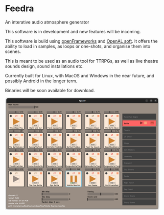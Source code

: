 # Feedra
An interative audio atmosphere generator

This software is in development and new features will be incoming.

This software is build using [openFrameworks](https://openframeworks.cc/) and [OpenAL soft](https://www.openal-soft.org/).
It offers the ability to load in samples, as loops or one-shots, and organise them into scenes.

This is meant to be used as an audio tool for TTRPGs, as well as live theatre sounds design, sound installations etc.

Currently built for Linux, with MacOS and Windows in the near future, and possibly Android in the longer term.

Binaries will be soon available for download.

![Feedra screenshot](./assets/screenshots/feedra-screenshot.png)

